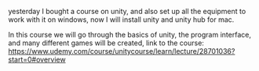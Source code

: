 yesterday I bought a course on unity, and also set up all the equipment to work with it on windows, now I will install unity and unity hub for mac.

In this course we will go through the basics of unity, the program interface, and many different games will be created, link to the course:
https://www.udemy.com/course/unitycourse/learn/lecture/28701036?start=0#overview


